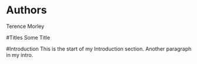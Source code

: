 # Authors
Terence Morley

#Titles
Some Title

#Introduction
This is the start of my Introduction section.
Another paragraph in my intro.

